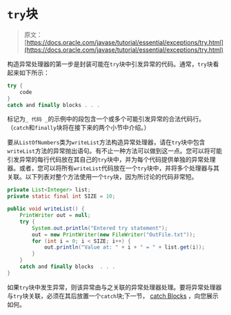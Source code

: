# `try`块

> 原文： [https://docs.oracle.com/javase/tutorial/essential/exceptions/try.html](https://docs.oracle.com/javase/tutorial/essential/exceptions/try.html)

构造异常处理器的第一步是封装可能在`try`块中引发异常的代码。通常，`try`块看起来如下所示：

```java
try {
    code
}
catch and finally blocks . . .

```

标记为`_ 代码 _`的示例中的段包含一个或多个可能引发异常的合法代码行。 （`catch`和`finally`块将在接下来的两个小节中介绍。）

要从`ListOfNumbers`类为`writeList`方法构造异常处理器，请在`try`块中包含`writeList`方法的异常抛出语句。有不止一种方法可以做到这一点。您可以将可能引发异常的每行代码放在其自己的`try`块中，并为每个代码提供单独的异常处理器。或者，您可以将所有`writeList`代码放在一个`try`块中，并将多个处理器与其关联。以下列表对整个方法使用一个`try`块，因为所讨论的代码非常短。

```java
private List<Integer> list;
private static final int SIZE = 10;

public void writeList() {
    PrintWriter out = null;
    try {
        System.out.println("Entered try statement");
        out = new PrintWriter(new FileWriter("OutFile.txt"));
        for (int i = 0; i < SIZE; i++) {
            out.println("Value at: " + i + " = " + list.get(i));
        }
    }
    catch and finally blocks  . . .
}

```

如果`try`块中发生异常，则该异常由与之关联的异常处理器处理。要将异常处理器与`try`块关联，必须在其后放置一个`catch`块;下一节， [catch Blocks](catch.html) ，向您展示如何。